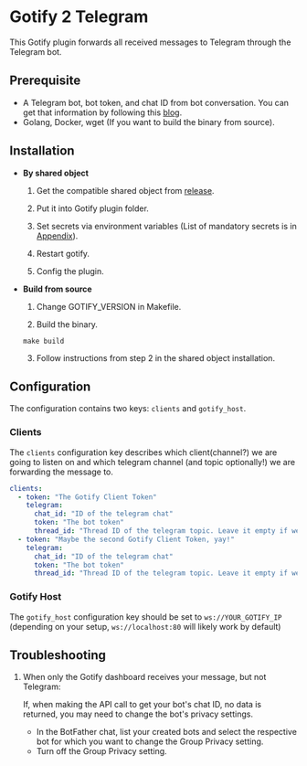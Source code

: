 # Gotify 2 Telegram
This Gotify plugin forwards all received messages to Telegram through the Telegram bot.

## Prerequisite
- A Telegram bot, bot token, and chat ID from bot conversation. You can get that information by following this [blog](https://medium.com/linux-shots/setup-telegram-bot-to-get-alert-notifications-90be7da4444).
- Golang, Docker, wget (If you want to build the binary from source).

## Installation
* **By shared object**

    1. Get the compatible shared object from [release](https://github.com/anhbh310/gotify2telegram/releases).

    2. Put it into Gotify plugin folder.

    3. Set secrets via environment variables (List of mandatory secrets is in [Appendix](#appendix)).

    4. Restart gotify.

    5. Config the plugin.

* **Build from source**

    1. Change GOTIFY_VERSION in Makefile.

    2. Build the binary.

    ```
    make build
    ```

    3. Follow instructions from step 2 in the shared object installation.

## Configuration

The configuration contains two keys: `clients` and `gotify_host`.

### Clients

The `clients` configuration key describes which client(channel?) we are going to listen on and which telegram channel (and topic optionally!) we are forwarding the message to.

```yaml
clients:
  - token: "The Gotify Client Token"
    telegram:
      chat_id: "ID of the telegram chat"
      token: "The bot token"
      thread_id: "Thread ID of the telegram topic. Leave it empty if we are not sending to a topic."
  - token: "Maybe the second Gotify Client Token, yay!"
    telegram:
      chat_id: "ID of the telegram chat"
      token: "The bot token"
      thread_id: "Thread ID of the telegram topic. Leave it empty if we are not sending to a topic."
```

### Gotify Host

The `gotify_host` configuration key should be set to `ws://YOUR_GOTIFY_IP` (depending on your setup, `ws://localhost:80` will likely work by default)

## Troubleshooting
1. When only the Gotify dashboard receives your message, but not Telegram:

    If, when making the API call to get your bot's chat ID, no data is returned, you may need to change the bot's privacy settings.

    - In the BotFather chat, list your created bots and select the respective bot for which you want to change the Group Privacy setting.
    - Turn off the Group Privacy setting.
